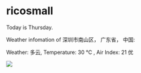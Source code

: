 # ricosmall

Today is Thursday.

Weather infomation of 深圳市南山区， 广东省， 中国: 

Weather: 多云, Temperature: 30 ℃ , Air Index: 21 优

<img src="https://github-readme-stats.vercel.app/api?username=ricosmall&show_icons=true" />
